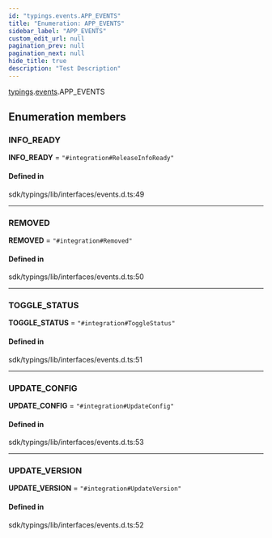 ```yaml
---
id: "typings.events.APP_EVENTS"
title: "Enumeration: APP_EVENTS"
sidebar_label: "APP_EVENTS"
custom_edit_url: null
pagination_prev: null
pagination_next: null
hide_title: true
description: "Test Description"
---
```


[typings](../namespaces/typings.md).[events](../namespaces/typings.events.md).APP_EVENTS

## Enumeration members

### INFO_READY

**INFO_READY** = `"#integration#ReleaseInfoReady"`

#### Defined in

sdk/typings/lib/interfaces/events.d.ts:49

---

### REMOVED

**REMOVED** = `"#integration#Removed"`

#### Defined in

sdk/typings/lib/interfaces/events.d.ts:50

---

### TOGGLE_STATUS

**TOGGLE_STATUS** = `"#integration#ToggleStatus"`

#### Defined in

sdk/typings/lib/interfaces/events.d.ts:51

---

### UPDATE_CONFIG

**UPDATE_CONFIG** = `"#integration#UpdateConfig"`

#### Defined in

sdk/typings/lib/interfaces/events.d.ts:53

---

### UPDATE_VERSION

**UPDATE_VERSION** = `"#integration#UpdateVersion"`

#### Defined in

sdk/typings/lib/interfaces/events.d.ts:52
